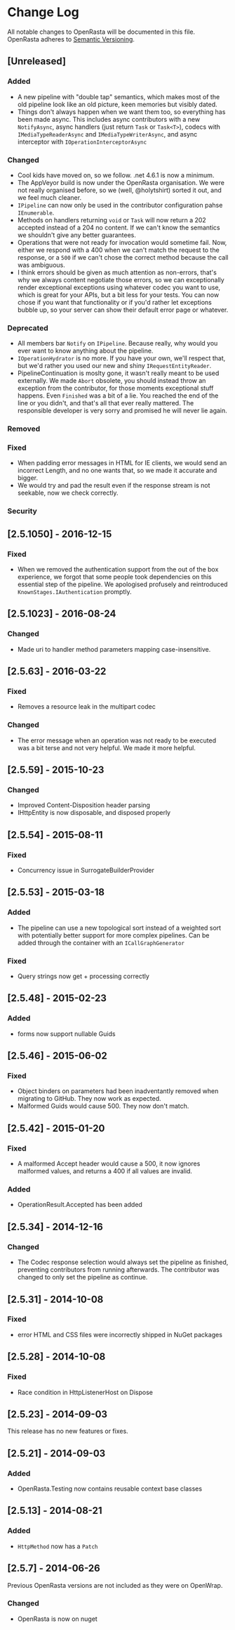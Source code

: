 ﻿# Change Log
All notable changes to OpenRasta will be documented in this file.
OpenRasta adheres to [Semantic Versioning](http://semver.org/).

## [Unreleased]
### Added
 - A new pipeline with "double tap" semantics, which makes most of the old pipeline
   look like an old picture, keen memories but visibly dated.
 - Things don't always happen when we want them too, so everything has been made
   async. This includes async contributors with a new `NotifyAsync`, async
   handlers (just return `Task` or `Task<T>`), codecs with `IMediaTypeReaderAsync`
   and `IMediaTypeWriterAsync`, and async interceptor with `IOperationInterceptorAsync`

### Changed
 - Cool kids have moved on, so we follow. .net 4.6.1 is now a minimum.
 - The AppVeyor build is now under the OpenRasta organisation. We were not
   really organised before, so we (well, @holytshirt) sorted it out, and we feel
   much cleaner.
 - `IPipeline` can now only be used in the contributor configuration pahse
   `IEnumerable`.
 - Methods on handlers returning `void` or `Task` will now return a 202 accepted
   instead of a 204 no content. If we can't know the semantics we shouldn't give
   any better guarantees.
 - Operations that were not ready for invocation would sometime fail. Now,
   either we respond with a 400 when we can't match the request to the response,
   or a `500` if we can't chose the correct method because the call was ambiguous.
 - I think errors should be given as much attention as non-errors, that's why we
   always content negotiate those errors, so we can exceptionally render exceptional
   exceptions using whatever codec you want to use, which is great for your APIs,
   but a bit less for your tests. You can now chose if you want that functionality
   or if you'd rather let exceptions bubble up, so your server can show their default
   error page or whatever.


### Deprecated
 - All members bar `Notify` on `IPipeline`. Because really, why would you ever
   want to know anything about the pipeline.
 - `IOperationHydrator` is no more. If you have your own, we'll respect that,
   but we'd rather you used our new and shiny `IRequestEntityReader`.
 - PipelineContinuation is moslty gone, it wasn't really meant to be used externally.
   We made `Abort` obsolete, you should instead throw an exception from the
   contributor, for those moments exceptional stuff happens. Even `Finished` was
   a bit of a lie. You reached the end of the line or you didn't, and that's all
   that ever really mattered. The responsible developer is very sorry and promised
   he will never lie again.

### Removed

### Fixed
 - When padding error messages in HTML for IE clients, we would send an
   incorrect Length, and no one wants that, so we made it accurate and bigger.
 - We would try and pad the result even if the response stream is not seekable,
   now we check correctly.

### Security

## [2.5.1050] - 2016-12-15
### Fixed
 - When we removed the authentication support from the out of the box experience,
   we forgot that some people took dependencies on this essential step of the
   pipeline. We apologised profusely and reintroduced
    `KnownStages.IAuthentication` promptly.

## [2.5.1023] - 2016-08-24
### Changed
 - Made uri to handler method parameters mapping case-insensitive.

## [2.5.63] - 2016-03-22
### Fixed
 - Removes a resource leak in the multipart codec

### Changed
 - The error message when an operation was not ready to be executed was a bit
   terse and not very helpful. We made it more helpful.

## [2.5.59] - 2015-10-23

### Changed
 - Improved Content-Disposition header parsing
 - IHttpEntity is now disposable, and disposed properly

## [2.5.54] - 2015-08-11
### Fixed
 - Concurrency issue in SurrogateBuilderProvider

## [2.5.53] - 2015-03-18
### Added
 - The pipeline can use a new topological sort instead of a weighted sort
   with potentially better support for more complex pipelines. Can be added
   through the container with an `ICallGraphGenerator`

### Fixed
 - Query strings now get + processing correctly

## [2.5.48] - 2015-02-23
### Added
 - forms now support nullable Guids

## [2.5.46] - 2015-06-02
### Fixed
 - Object binders on parameters had been inadventantly removed when
   migrating to GitHub. They now work as expected.
 - Malformed Guids would cause 500. They now don't match.


## [2.5.42] - 2015-01-20
### Fixed
 - A malformed Accept header would cause a 500, it now ignores malformed
   values, and returns a 400 if all values are invalid.

### Added
 - OperationResult.Accepted has been added


## [2.5.34] - 2014-12-16
### Changed
 - The Codec response selection would always set the pipeline as finished,
   preventing contributors from running afterwards. The contributor was changed
   to only set the pipeline as continue.

## [2.5.31] - 2014-10-08
### Fixed
 - error HTML and CSS files were incorrectly shipped in NuGet packages

## [2.5.28] - 2014-10-08
### Fixed
 - Race condition in HttpListenerHost on Dispose

## [2.5.23] - 2014-09-03

This release has no new features or fixes.

## [2.5.21] - 2014-09-03
### Added
 - OpenRasta.Testing now contains reusable context base classes

## [2.5.13] - 2014-08-21
### Added
 - `HttpMethod` now has a `Patch`

## [2.5.7] - 2014-06-26

Previous OpenRasta versions are not included as they were on OpenWrap.

### Changed
 - OpenRasta is now on nuget


